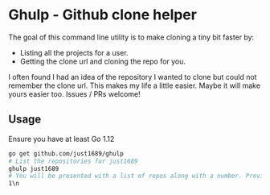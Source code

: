 # Ghulp - Github clone helper

The goal of this command line utility is to make cloning a tiny bit faster by:
- Listing all the projects for a user.
- Getting the clone url and cloning the repo for you.

I often found I had an idea of the repository I wanted to clone but could not remember the clone url. This makes my life a little easier. Maybe it will make yours easier too. Issues / PRs welcome!

## Usage
Ensure you have at least Go 1.12
```bash
go get github.com/just1689/ghulp
# List the repositories for just1689
ghulp just1689
# You will be presented with a list of repos along with a number. Provide the number and hit enter.
1\n

```